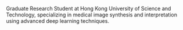 Graduate Research Student at Hong Kong University of Science and Technology, specializing in medical image synthesis and interpretation using advanced deep learning techniques.